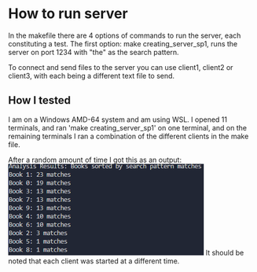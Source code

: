 # How to run server
In the makefile there are 4 options of commands to run the server, each constituting a test.
The first option: make creating_server_sp1, runs the server on port 1234 with "the" as the search pattern.

To connect and send files to the server you can use client1, client2 or client3, with each being a different text file to send.

## How I tested 
I am on a Windows AMD-64 system and am using WSL.
I opened 11 terminals, and ran 'make creating_server_sp1' on one terminal, and on the remaining terminals I ran a combination of the different clients in the make file.

After a random amount of time I got this as an output:
![alt text](image.png)
It should be noted that each client was started at a different time. 